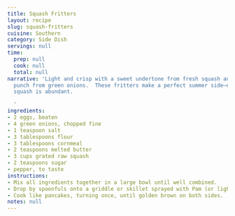 ```yaml
---
title: Squash Fritters
layout: recipe
slug: squash-fritters
cuisine: Southern
category: Side Dish
servings: null
time:
  prep: null
  cook: null
  total: null
narrative: 'Light and crisp with a sweet undertone from fresh squash and a savory
  punch from green onions.  These fritters make a perfect summer side—especially when
  squash is abundant.

  '
ingredients:
- 2 eggs, beaten
- 4 green onions, chopped fine
- 1 teaspoon salt
- 3 tablespoons flour
- 3 tablespoons cornmeal
- 2 teaspoons melted butter
- 3 cups grated raw squash
- 2 teaspoons sugar
- pepper, to taste
instructions:
- Mix all ingredients together in a large bowl until well combined.
- Drop by spoonfuls onto a griddle or skillet sprayed with Pam (or lightly greased).
- Cook like pancakes, turning once, until golden brown on both sides.
notes: null
---
```

